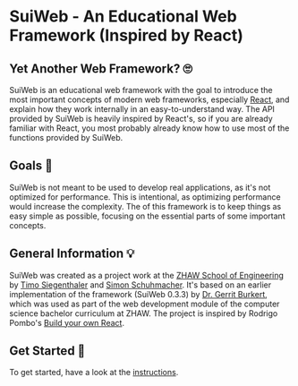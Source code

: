 # SuiWeb - An Educational Web Framework (Inspired by React)

## Yet Another Web Framework? 🙄

SuiWeb is an educational web framework with the goal to introduce the most important concepts of modern web frameworks, especially [React](https://reactjs.org/), and explain how they work internally in an easy-to-understand way. The API provided by SuiWeb is heavily inspired by React's, so if you are already familiar with React, you most probably already know how to use most of the functions provided by SuiWeb.


## Goals 🥅

SuiWeb is not meant to be used to develop real applications, as it's not optimized for performance. This is intentional, as optimizing performance would increase the complexity. The of this framework is to keep things as easy simple as possible, focusing on the essential parts of some important concepts.


## General Information 💡

SuiWeb was created as a project work at the [ZHAW School of Engineering](https://www.zhaw.ch/en/engineering/) by [Timo Siegenthaler](https://github.com/triumphvalley) and [Simon Schuhmacher](https://github.com/simonschuhmacher). It's based on an earlier implementation of the framework (SuiWeb 0.3.3) by [Dr. Gerrit Burkert](https://github.com/gburkert), which was used as part of the web development module of the computer science bachelor curriculum at ZHAW. The project is inspired by Rodrigo Pombo's [Build your own React](https://pomb.us/build-your-own-react/).


## Get Started 🚀

To get started, have a look at the [instructions](getting-started.md).
